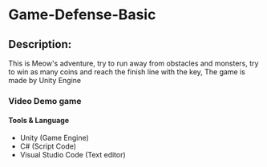 # Game-Defense-Basic

## Description:
 This is Meow's adventure, try to run away from obstacles and monsters, try to win as many coins and reach the finish line with the key, The game is made by Unity Engine

### Video Demo game


#### Tools & Language
- Unity (Game Engine)
- C# (Script Code)
- Visual Studio Code (Text editor)
